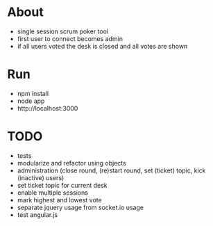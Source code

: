 # About
* single session scrum poker tool
* first user to connect becomes admin
* if all users voted the desk is closed and all votes are shown

# Run
* npm install
* node app
* http://localhost:3000

# TODO
* tests
* modularize and refactor using objects
* administration (close round, (re)start round, set (ticket) topic, kick (inactive) users)
* set ticket topic for current desk
* enable multiple sessions
* mark highest and lowest vote
* separate jquery usage from socket.io usage
* test angular.js